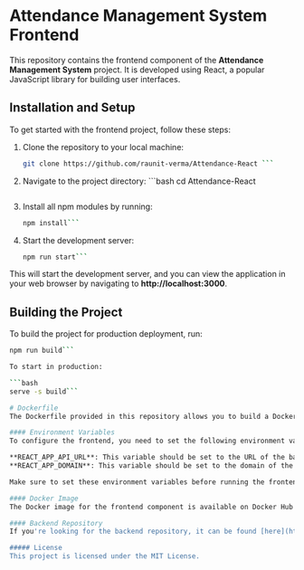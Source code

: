 # Attendance Management System Frontend

This repository contains the frontend component of the **Attendance Management System** project. It is developed using React, a popular JavaScript library for building user interfaces.

## Installation and Setup

To get started with the frontend project, follow these steps:

1. Clone the repository to your local machine:
    ```bash
    git clone https://github.com/raunit-verma/Attendance-React ```

2. Navigate to the project directory: ```bash
    cd Attendance-React
    ```

3. Install all npm modules by running:
    ```bash
    npm install```

4. Start the development server:
    ```bash
    npm run start```

This will start the development server, and you can view the application in your web browser by navigating to **http://localhost:3000**.

## Building the Project

To build the project for production deployment, run:

```bash
npm run build```

To start in production:

```bash
serve -s build```

# Dockerfile
The Dockerfile provided in this repository allows you to build a Docker image for the frontend component.

#### Environment Variables
To configure the frontend, you need to set the following environment variables:

**REACT_APP_API_URL**: This variable should be set to the URL of the backend API.
**REACT_APP_DOMAIN**: This variable should be set to the domain of the frontend application.

Make sure to set these environment variables before running the frontend.

#### Docker Image
The Docker image for the frontend component is available on Docker Hub [here](https://hub.docker.com/repository/docker/raunitverma/attendance-front-end/general "here").

#### Backend Repository
If you're looking for the backend repository, it can be found [here](https://github.com/raunit-verma/Attendance-Go "here"). Make sure to check it out for the backend codebase and instructions.

##### License
This project is licensed under the MIT License.
